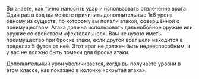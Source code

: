 Вы знаете, как точно наносить удар и использовать отвлечение врага. Один раз в ход вы можете причинить дополнительные 1к6 урона одному из существ, по которому вы попали атакой, совершённой с преимуществом. Атака должна использовать дальнобойное оружие или оружие со свойством «фехтовальное». Вам не нужно иметь преимущество при броске атаки, если другой враг цели находится в пределах 5 футов от неё. Этот враг не должен быть недееспособным, и у вас не должно быть помехи для броска атаки.

Дополнительный урон увеличивается, когда вы получаете уровни в этом классе, как показано в колонке «скрытая атака».